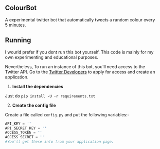 ## ColourBot

A experimental twitter bot that automatically tweets a random colour every 5 minutes.


## Running

I wourld prefer if you dont run this bot yourself. This code is mainly for my own experimenting and educational purposes.

Nevertheless, To run an instance of this bot, you'll need access to the Twitter API. Go to the [Twitter Developers](https://developer.twitter.com) to apply for access and create an application.

1. **Install the dependencies**

Just do `pip install -U -r requirements.txt`

2. **Create the config file**

Create a file called `config.py` and put the following variables:-

```py
API_KEY = ''
API_SECRET_KEY = ''
ACCESS_TOKEN = ''
ACCESS_SECRET = ''
#You'll get these info from your application page.
```


